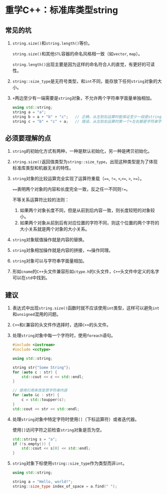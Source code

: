 # 重学C++：标准库类型string




## 常见的坑

1. `string.size()`和`string.length()`等价。

   `string.size()`和其他`STL`容器的命名风格相一致（如`vector`, `map`）。

   `string.length()`出现主要是因为这样的命名符合人的直觉，有更好的可读性。

2. `string::size_type`是无符号类型，和`int`不同，能存放下任何`string`对象的大小。

3. `+`两边至少有一端需要是`string`对象，不允许两个字符串字面量单独相加。

   ```C++
   using std::string;
   string a = "a";
   string b = a + "b" + "c";   // 正确，从左到右运算时能保证至少一段是string对象
   string c = "b" + "c" + a;   // 错误，从左到右运算时第一个+左右都是字符串字面量
   ```

## 必须要理解的点

1. `string`的初始化方式有两种，一种是默认初始化，另一种是拷贝初始化。

2. `string.size()`返回值类型为`string::size_type`，出现这种类型是为了体现标准库类型和机器无关的特性。

3. `string`对象的比较运算完全实现了运算符重载（`==`, `!=`, `<`,`<=`, `>`, `>=`）。

   `==`表明两个对象的内容和长度完全一致，反之任一不同则`!=`。

   不等关系运算符比较的法则：

   1. 如果两个对象长度不同，但是从前到后内容一致，则长度较短的对象较小。
   2. 如果两个对象从前到后有对应位置的字符不同，则这个位置的两个字符的大小关系就是两个对象的大小关系。

4. `string`对象赋值操作就是内容的替换。

5. `string`对象相加操作就是内容的拼接，`+=`操作同理。

6. `string`对象可以与字符串字面量相加。

7. 形如`cname`的`C++`头文件兼容形如`ctype.h`的`C`头文件，`C++`头文件中定义的名字可以在`std`中找到。

## 建议

1. 表达式中出现`string.size()`函数时就不应该使用`int`类型，这样可以避免`int`和`unsigned`混用的问题。

2. `C++`和`C`兼容的头文件作选择时，选择`C++`的头文件。

3. 处理`string`对象中每一个字符时，使用`foreach`语句。

   ```C++
   #include <iostream>
   #include <cctype>
   
   using std::string;
   
   string str{"Some String"};
   for (auto c : str) {
       std::cout << c << std::endl;
   }
   
   // 使用引用来改变原字符串内容
   for (auto &c : str) {
       c = std::toupper(c);
   }
   std::cout << str << std::endl;
   ```

4. 处理`string`对象中特定字符时使用`[]`（下标运算符）或者迭代器。

   使用`[]`访问字符之前检查`string`对象是否为空。

   ```C++
   std::string s = "a";
   if (!s.empty()) {
       std::cout << s[0] << std::endl;
   }
   ```

5. `string`对象下标使用`string::size_type`作为类型而非`int`。

   ```C++
   using std::string;
   
   string a = "Hello, world!";
   string::size_type index_of_space = a.find(" ");
   ```

   


